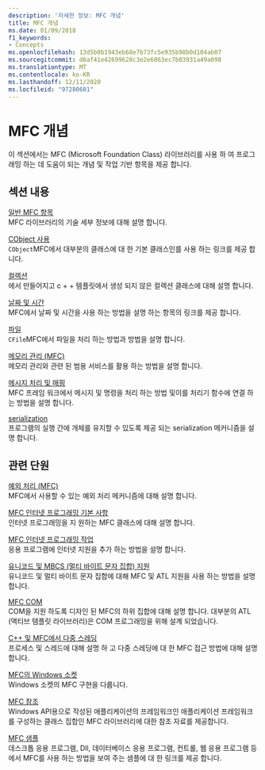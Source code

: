 ```yaml
---
description: '자세한 정보: MFC 개념'
title: MFC 개념
ms.date: 01/09/2018
f1_keywords:
- Concepts
ms.openlocfilehash: 13d5b0b1943eb68e7b73fc5e935b98b0d104ab07
ms.sourcegitcommit: d6af41e42699628c3e2e6063ec7b03931a49a098
ms.translationtype: MT
ms.contentlocale: ko-KR
ms.lasthandoff: 12/11/2020
ms.locfileid: "97280601"
---
```

# <a name="mfc-concepts"></a>MFC 개념

이 섹션에서는 MFC (Microsoft Foundation Class) 라이브러리를 사용 하 여 프로그래밍 하는 데 도움이 되는 개념 및 작업 기반 항목을 제공 합니다.

## <a name="in-this-section"></a>섹션 내용

[일반 MFC 항목](general-mfc-topics.md)<br/>
MFC 라이브러리의 기술 세부 정보에 대해 설명 합니다.

[CObject 사용](using-cobject.md)<br/>
`CObject`MFC에서 대부분의 클래스에 대 한 기본 클래스인를 사용 하는 링크를 제공 합니다.

[컬렉션](collections.md)<br/>
에서 만들어지고 c + + 템플릿에서 생성 되지 않은 컬렉션 클래스에 대해 설명 합니다.

[날짜 및 시간](../atl-mfc-shared/date-and-time.md)<br/>
MFC에서 날짜 및 시간을 사용 하는 방법을 설명 하는 항목의 링크를 제공 합니다.

[파일](files-in-mfc.md)<br/>
`CFile`MFC에서 파일을 처리 하는 방법과 방법을 설명 합니다.

[메모리 관리 (MFC)](memory-management.md)<br/>
메모리 관리와 관련 된 범용 서비스를 활용 하는 방법을 설명 합니다.

[메시지 처리 및 매핑](message-handling-and-mapping.md)<br/>
MFC 프레임 워크에서 메시지 및 명령을 처리 하는 방법 및이를 처리기 함수에 연결 하는 방법을 설명 합니다.

[serialization](serialization-in-mfc.md)<br/>
프로그램의 실행 간에 개체를 유지할 수 있도록 제공 되는 serialization 메커니즘을 설명 합니다.

## <a name="related-sections"></a>관련 단원

[예외 처리 (MFC)](exception-handling-in-mfc.md)<br/>
MFC에서 사용할 수 있는 예외 처리 메커니즘에 대해 설명 합니다.

[MFC 인터넷 프로그래밍 기본 사항](mfc-internet-programming-basics.md)<br/>
인터넷 프로그래밍을 지 원하는 MFC 클래스에 대해 설명 합니다.

[MFC 인터넷 프로그래밍 작업](mfc-internet-programming-tasks.md)<br/>
응용 프로그램에 인터넷 지원을 추가 하는 방법을 설명 합니다.

[유니코드 및 MBCS (멀티 바이트 문자 집합) 지원](../atl-mfc-shared/unicode-and-multibyte-character-set-mbcs-support.md)<br/>
유니코드 및 멀티 바이트 문자 집합에 대해 MFC 및 ATL 지원을 사용 하는 방법을 설명 합니다.

[MFC COM](mfc-com.md)<br/>
COM을 지원 하도록 디자인 된 MFC의 하위 집합에 대해 설명 합니다. 대부분의 ATL (액티브 템플릿 라이브러리)은 COM 프로그래밍을 위해 설계 되었습니다.

[C++ 및 MFC에서 다중 스레딩](../parallel/multithreading-with-cpp-and-mfc.md)<br/>
프로세스 및 스레드에 대해 설명 하 고 다중 스레딩에 대 한 MFC 접근 방법에 대해 설명 합니다.

[MFC의 Windows 소켓](windows-sockets.md)<br/>
Windows 소켓의 MFC 구현을 다룹니다.

[MFC 참조](mfc-desktop-applications.md)<br/>
Windows API용으로 작성된 애플리케이션의 프레임워크인 애플리케이션 프레임워크를 구성하는 클래스 집합인 MFC 라이브러리에 대한 참조 자료를 제공합니다.

[MFC 샘플](../overview/visual-cpp-samples.md#mfc-samples)<br/>
데스크톱 응용 프로그램, Dll, 데이터베이스 응용 프로그램, 컨트롤, 웹 응용 프로그램 등에서 MFC를 사용 하는 방법을 보여 주는 샘플에 대 한 링크를 제공 합니다.
